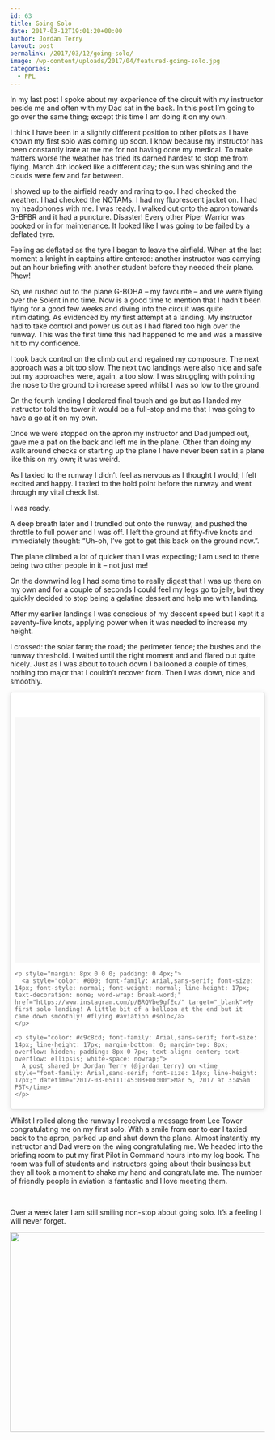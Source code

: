 ```yaml
---
id: 63
title: Going Solo
date: 2017-03-12T19:01:20+00:00
author: Jordan Terry
layout: post
permalink: /2017/03/12/going-solo/
image: /wp-content/uploads/2017/04/featured-going-solo.jpg
categories:
  - PPL
---
```

In my last post I spoke about my experience of the circuit with my instructor beside me and often with my Dad sat in the back. In this post I’m going to go over the same thing; except this time I am doing it on my own.

I think I have been in a slightly different position to other pilots as I have known my first solo was coming up soon. I know because my instructor has been constantly irate at me me for not having done my medical. To make matters worse the weather has tried its darned hardest to stop me from flying. March 4th looked like a different day; the sun was shining and the clouds were few and far between.

I showed up to the airfield ready and raring to go. I had checked the weather. I had checked the NOTAMs. I had my fluorescent jacket on. I had my headphones with me. I was ready. I walked out onto the apron towards G-BFBR and it had a puncture. Disaster! Every other Piper Warrior was booked or in for maintenance. It looked like I was going to be failed by a deflated tyre.

Feeling as deflated as the tyre I began to leave the airfield. When at the last moment a knight in captains attire entered: another instructor was carrying out an hour briefing with another student before they needed their plane. Phew!

So, we rushed out to the plane G-BOHA &#8211; my favourite &#8211; and we were flying over the Solent in no time. Now is a good time to mention that I hadn’t been flying for a good few weeks and diving into the circuit was quite intimidating. As evidenced by my first attempt at a landing. My instructor had to take control and power us out as I had flared too high over the runway. This was the first time this had happened to me and was a massive hit to my confidence.

I took back control on the climb out and regained my composure. The next approach was a bit too slow. The next two landings were also nice and safe but my approaches were, again, a too slow. I was struggling with pointing the nose to the ground to increase speed whilst I was so low to the ground.

On the fourth landing I declared final touch and go but as I landed my instructor told the tower it would be a full-stop and me that I was going to have a go at it on my own.

Once we were stopped on the apron my instructor and Dad jumped out, gave me a pat on the back and left me in the plane. Other than doing my walk around checks or starting up the plane I have never been sat in a plane like this on my own; it was weird.

As I taxied to the runway I didn’t feel as nervous as I thought I would; I felt excited and happy. I taxied to the hold point before the runway and went through my vital check list.

I was ready.

A deep breath later and I trundled out onto the runway, and pushed the throttle to full power and I was off. I left the ground at fifty-five knots and immediately thought: “Uh-oh, I’ve got to get this back on the ground now.”.

The plane climbed a lot of quicker than I was expecting; I am used to there being two other people in it &#8211; not just me!

<center>
</center>On the downwind leg I had some time to really digest that I was up there on my own and for a couple of seconds I could feel my legs go to jelly, but they quickly decided to stop being a gelatine dessert and help me with landing.

After my earlier landings I was conscious of my descent speed but I kept it a seventy-five knots, applying power when it was needed to increase my height.

I crossed: the solar farm; the road; the perimeter fence; the bushes and the runway threshold. I waited until the right moment and and flared out quite nicely. Just as I was about to touch down I ballooned a couple of times, nothing too major that I couldn’t recover from. Then I was down, nice and smoothly.

<blockquote class="instagram-media" style="background: #FFF; border: 0; border-radius: 3px; box-shadow: 0 0 1px 0 rgba(0,0,0,0.5),0 1px 10px 0 rgba(0,0,0,0.15); margin: 1px; max-width: 658px; padding: 0; width: calc(100% - 2px);" data-instgrm-captioned="" data-instgrm-version="7">
  <div style="padding: 8px;">
    <div style="background: #F8F8F8; line-height: 0; margin-top: 40px; padding: 50.0% 0; text-align: center; width: 100%;">
      &nbsp;
    </div>
    
    <p style="margin: 8px 0 0 0; padding: 0 4px;">
      <a style="color: #000; font-family: Arial,sans-serif; font-size: 14px; font-style: normal; font-weight: normal; line-height: 17px; text-decoration: none; word-wrap: break-word;" href="https://www.instagram.com/p/BRQVbe9gfEc/" target="_blank">My first solo landing! A little bit of a balloon at the end but it came down smoothly! #flying #aviation #solo</a>
    </p>
    
    <p style="color: #c9c8cd; font-family: Arial,sans-serif; font-size: 14px; line-height: 17px; margin-bottom: 0; margin-top: 8px; overflow: hidden; padding: 8px 0 7px; text-align: center; text-overflow: ellipsis; white-space: nowrap;">
      A post shared by Jordan Terry (@jordan_terry) on <time style="font-family: Arial,sans-serif; font-size: 14px; line-height: 17px;" datetime="2017-03-05T11:45:03+00:00">Mar 5, 2017 at 3:45am PST</time>
    </p>
  </div>
</blockquote>



Whilst I rolled along the runway I received a message from Lee Tower congratulating me on my first solo. With a smile from ear to ear I taxied back to the apron, parked up and shut down the plane. Almost instantly my instructor and Dad were on the wing congratulating me. We headed into the briefing room to put my first Pilot in Command hours into my log book. The room was full of students and instructors going about their business but they all took a moment to shake my hand and congratulate me. The number of friendly people in aviation is fantastic and I love meeting them.

<center>
  <br />
</center>

  
Over a week later I am still smiling non-stop about going solo. It’s a feeling I will never forget.

<img loading="lazy" class="aligncenter wp-image-66 size-large" src="{{ site.baseurl }}/wp-content/uploads/2017/03/17016911_1425955677426647_3648743872137711446_o-1024x768.jpg" alt="" width="525" height="394" srcset="{{ site.baseurl }}/wp-content/uploads/2017/03/17016911_1425955677426647_3648743872137711446_o-1024x768.jpg 1024w, {{ site.baseurl }}/wp-content/uploads/2017/03/17016911_1425955677426647_3648743872137711446_o-300x225.jpg 300w, {{ site.baseurl }}/wp-content/uploads/2017/03/17016911_1425955677426647_3648743872137711446_o-768x576.jpg 768w, {{ site.baseurl }}/wp-content/uploads/2017/03/17016911_1425955677426647_3648743872137711446_o.jpg 1440w" sizes="(max-width: 525px) 100vw, 525px" /> 

&nbsp;